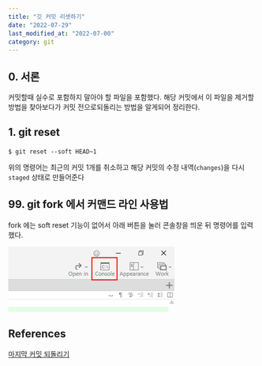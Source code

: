 ```yaml
---
title: "깃 커밋 리셋하기"
date: "2022-07-29"
last_modified_at: "2022-07-00"
category: git
---
```


## 0. 서론
커밋할때 실수로 포함하지 말아야 할 파일을 포함했다. 해당 커밋에서 이 파일을 제거할 방법을 찾아보다가 커밋 전으로되돌리는 방법을 알게되어 정리한다.

## 1. git reset
```shell
$ git reset --soft HEAD~1
```

위의 명령어는 최근의 커밋 1개를 취소하고 해당 커밋의 수정 내역(`changes`)을 다시 `staged` 상태로 만들어준다

## 99. git fork 에서 커맨드 라인 사용법
fork 에는 soft reset 기능이 없어서 아래 버튼을 눌러 콘솔창을 띄운 뒤 명령어를 입력했다.

![console-button](./999-console-button.png)

## References
[마지막 커밋 되돌리기](https://codechacha.com/ko/git-undo-last-commit/)